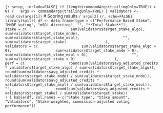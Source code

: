`{r setup, include=FALSE} if (length(commandArgs(trailingOnly=TRUE)) > 0) {   args <- commandArgs(trailingOnly=TRUE) } validators <- read.csv(args[1])`
\# Scoring results `r args[2]`
`{r, echo=FALSE} library(knitr) df <- data.frame(type = c("Performance Based Stake", "MNDE voting", "mSOL directing", "", "**Total Stake**"),                  stake = c(                    sum(validators$target_stake_algo),                    sum(validators$target_stake_mnde),                    sum(validators$target_stake_msol),                    "",                    sum(validators$target_stake)                  ),                  validators = c(                    sum(validators$target_stake_algo > 0),                    sum(validators$target_stake_mnde > 0),                    sum(validators$target_stake_msol > 0),                    "",                    sum(validators$target_stake > 0)                  ),                  perf = c(                    round(sum(validators$avg_adjusted_credits * validators$target_stake_algo) / sum(validators$target_stake_algo)),                    round(sum(validators$avg_adjusted_credits * validators$target_stake_mnde) / sum(validators$target_stake_mnde)),                    round(sum(validators$avg_adjusted_credits * validators$target_stake_msol) / sum(validators$target_stake_msol)),                    "",                    round(sum(validators$avg_adjusted_credits * validators$target_stake) / sum(validators$target_stake))                  ) ) kable(df, col.names = c("Stake type", "Stake amount", "Validators", "Stake-weighted, commission-adjusted voting performance"))`
